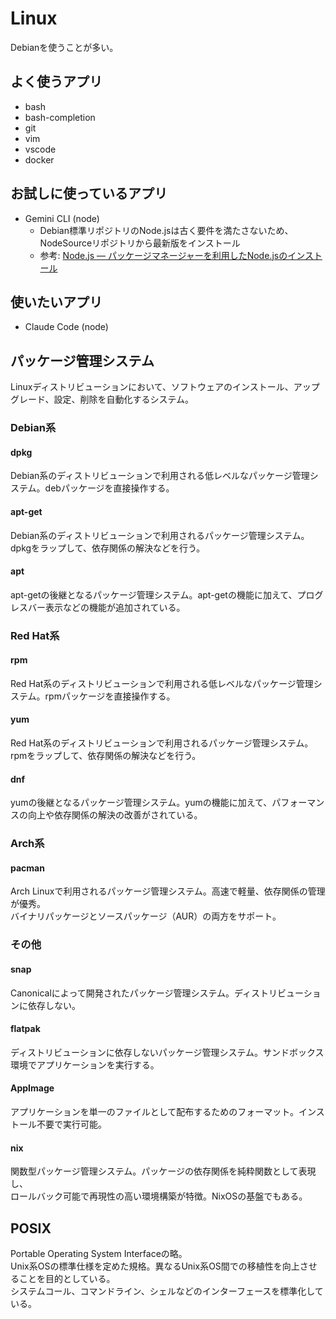 # Linux
Debianを使うことが多い。

## よく使うアプリ
* bash
* bash-completion
* git
* vim
* vscode
* docker

## お試しに使っているアプリ
* Gemini CLI (node)
  * Debian標準リポジトリのNode.jsは古く要件を満たさないため、NodeSourceリポジトリから最新版をインストール
  * 参考: [Node.js — パッケージマネージャーを利用したNode.jsのインストール](https://nodejs.org/ja/download/package-manager/all#debian-and-ubuntu-based-linux-distributions)

## 使いたいアプリ
* Claude Code (node)

## パッケージ管理システム
Linuxディストリビューションにおいて、ソフトウェアのインストール、アップグレード、設定、削除を自動化するシステム。

### Debian系
#### dpkg
Debian系のディストリビューションで利用される低レベルなパッケージ管理システム。debパッケージを直接操作する。

#### apt-get
Debian系のディストリビューションで利用されるパッケージ管理システム。dpkgをラップして、依存関係の解決などを行う。

#### apt
apt-getの後継となるパッケージ管理システム。apt-getの機能に加えて、プログレスバー表示などの機能が追加されている。

### Red Hat系
#### rpm
Red Hat系のディストリビューションで利用される低レベルなパッケージ管理システム。rpmパッケージを直接操作する。

#### yum
Red Hat系のディストリビューションで利用されるパッケージ管理システム。rpmをラップして、依存関係の解決などを行う。

#### dnf
yumの後継となるパッケージ管理システム。yumの機能に加えて、パフォーマンスの向上や依存関係の解決の改善がされている。

### Arch系
#### pacman
Arch Linuxで利用されるパッケージ管理システム。高速で軽量、依存関係の管理が優秀。  
バイナリパッケージとソースパッケージ（AUR）の両方をサポート。

### その他
#### snap
Canonicalによって開発されたパッケージ管理システム。ディストリビューションに依存しない。

#### flatpak
ディストリビューションに依存しないパッケージ管理システム。サンドボックス環境でアプリケーションを実行する。

#### AppImage
アプリケーションを単一のファイルとして配布するためのフォーマット。インストール不要で実行可能。

#### nix
関数型パッケージ管理システム。パッケージの依存関係を純粋関数として表現し、  
ロールバック可能で再現性の高い環境構築が特徴。NixOSの基盤でもある。

## POSIX
Portable Operating System Interfaceの略。  
Unix系OSの標準仕様を定めた規格。異なるUnix系OS間での移植性を向上させることを目的としている。  
システムコール、コマンドライン、シェルなどのインターフェースを標準化している。
